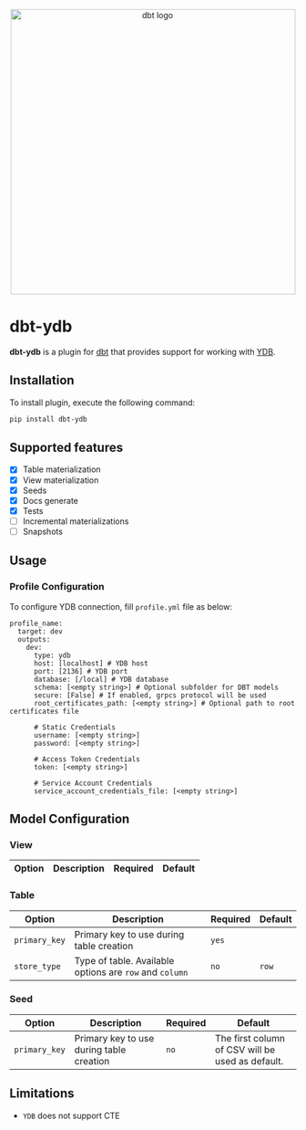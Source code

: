 <p align="center">
  <img src="https://raw.githubusercontent.com/dbt-labs/dbt/ec7dee39f793aa4f7dd3dae37282cc87664813e4/etc/dbt-logo-full.svg" alt="dbt logo" width="500"/>
</p>

# dbt-ydb

**dbt-ydb** is a plugin for [dbt](https://www.getdbt.com/) that provides support for working with [YDB](https://ydb.tech).

## Installation

To install plugin, execute the following command:

```bash
pip install dbt-ydb
```

## Supported features

- [x] Table materialization
- [x] View materialization
- [x] Seeds
- [x] Docs generate
- [x] Tests
- [ ] Incremental materializations
- [ ] Snapshots

## Usage

### Profile Configuration

To configure YDB connection, fill `profile.yml` file as below:

```
profile_name:
  target: dev
  outputs:
    dev:
      type: ydb
      host: [localhost] # YDB host
      port: [2136] # YDB port
      database: [/local] # YDB database
      schema: [<empty string>] # Optional subfolder for DBT models
      secure: [False] # If enabled, grpcs protocol will be used
      root_certificates_path: [<empty string>] # Optional path to root certificates file

      # Static Credentials
      username: [<empty string>]
      password: [<empty string>]

      # Access Token Credentials
      token: [<empty string>]

      # Service Account Credentials
      service_account_credentials_file: [<empty string>]
```

## Model Configuration

### View

| Option | Description | Required | Default |
| ------ | ----------- | -------- | ------- |

### Table

| Option | Description | Required | Default |
| ------ | ----------- | -------- | ------- |
| `primary_key` | Primary key to use during table creation | `yes` | |
| `store_type` | Type of table. Available options are `row` and `column` | `no` | `row` |

### Seed

| Option | Description | Required | Default |
| ------ | ----------- | -------- | ------- |
| `primary_key` | Primary key to use during table creation | `no` | The first column of CSV will be used as default. |


## Limitations

* `YDB` does not support CTE